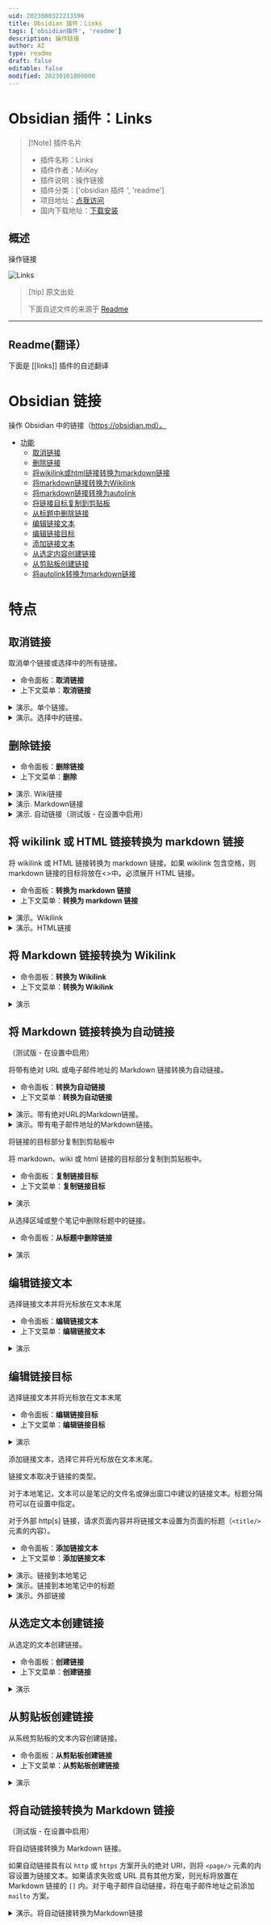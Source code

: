 ```yaml
---
uid: 2023080322213596
title: Obsidian 插件：Links
tags: ['obsidian插件', 'readme']
description: 操作链接
author: AI
type: readme
draft: false
editable: false
modified: 20230101000000
---
```


# Obsidian 插件：Links

> [!Note] 插件名片
> - 插件名称：Links
> - 插件作者：MiiKey
> - 插件说明：操作链接
> - 插件分类：['obsidian 插件 ', 'readme']
> - 项目地址：[点我访问](https://github.com/mii-key/obsidian-links)
> - 国内下载地址：[下载安装](https://pkmer.cn/products/plugin/pluginMarket/?links)

## 概述

操作链接

![Links](https://cdn.pkmer.cn/covers/links.gif!pkmer)

> [!tip] 原文出处
>
>下面自述文件的来源于 [Readme](https://ghproxy.net/https://raw.githubusercontent.com/mii-key/obsidian-links/master/README.md)
>

---

## Readme(翻译）

下面是 [[links]] 插件的自述翻译

# Obsidian 链接 <!-- 在目录中省略 -->

操作 Obsidian 中的链接（<https://obsidian.md）。>

- [功能](#features)
  - [取消链接](#unlink)
  - [删除链接](#delete-link)
  - [将wikilink或html链接转换为markdown链接](#convert-wikilink-or-html-link-to-markdown-link)
  - [将markdown链接转换为Wikilink](#convert-markdown-link-to-wikilink)
  - [将markdown链接转换为autolink](#convert-markdown-link-to-autolink)
  - [将链接目标复制到剪贴板](#copy-link-destination-to-clipboard)
  - [从标题中删除链接](#remove-links-from-headings)
  - [编辑链接文本](#edit-link-text)
  - [编辑链接目标](#edit-link-destination)
  - [添加链接文本](#add-link-text)
  - [从选定内容创建链接](#create-link-from-selection)
  - [从剪贴板创建链接](#create-link-from-clipboard)
  - [将autolink转换为markdown链接](#convert-autolink-to-markdown-link)

# 特点

## 取消链接

取消单个链接或选择中的所有链接。

- 命令面板：**取消链接**
- 上下文菜单：**取消链接**

<details>
<summary>演示。单个链接。</summary>

![remove link](docs/img/unlink-link.gif)

</details>

<details>
<summary>演示。选择中的链接。</summary>

![remove link](docs/img/unlink-selection.gif)

</details>

## 删除链接

- 命令面板：**删除链接**
- 上下文菜单：**删除**

<details>
<summary>演示. Wiki链接</summary>

![delete link](docs/img/delete-wikilink.gif)

</details>

<details>
<summary>演示. Markdown链接</summary>

![delete link](docs/img/delete-markdown-link.gif)

</details>

<details>
<summary>演示. 自动链接（测试版 - 在设置中启用）</summary>

![delete link](docs/img/delete-autolink.gif)

</details>

## 将 wikilink 或 HTML 链接转换为 markdown 链接

将 wikilink 或 HTML 链接转换为 markdown 链接。如果 wikilink 包含空格，则 markdown 链接的目标将放在<>中。必须展开 HTML 链接。

- 命令面板：**转换为 markdown 链接**
- 上下文菜单：**转换为 markdown 链接**

<details>
<summary>演示。Wikilink</summary>

![将wikilink转换为markdown链接](docs/img/convert-wikilink-to-mdlink.gif)

</details>

<details>
<summary>演示。HTML链接</summary>

![将HTML链接转换为markdown链接](docs/img/convert-htmllink-to-mdlink.gif)

</details>

## 将 Markdown 链接转换为 Wikilink

- 命令面板：**转换为 Wikilink**
- 上下文菜单：**转换为 Wikilink**


<details>
<summary>演示</summary>

![将Markdown链接转换为Wikilink](docs/img/convert-to-wikilink.gif)

</details>

## 将 Markdown 链接转换为自动链接

（测试版 - 在设置中启用）

将带有绝对 URL 或电子邮件地址的 Markdown 链接转换为自动链接。

- 命令面板：**转换为自动链接**
- 上下文菜单：**转换为自动链接**


<details>
<summary>演示。带有绝对URL的Markdown链接。</summary>

![将Markdown链接转换为维基链接](docs/img/convert-markdown-url-link-to-autolink.gif)

</details>

<details>
<summary>演示。带有电子邮件地址的Markdown链接。</summary>

![将Markdown链接转换为维基链接](docs/img/convert-markdown-email-link-to-autolink.gif)

</details>

将链接的目标部分复制到剪贴板中

将 markdown、wiki 或 html 链接的目标部分复制到剪贴板中。

- 命令面板：**复制链接目标**
- 上下文菜单：**复制链接目标**

<details>
<summary>演示</summary>

![将链接目标复制到剪贴板](docs/img/copy-link-destination.gif)

</details>

从选择区域或整个笔记中删除标题中的链接。

- 命令面板：**从标题中删除链接**

<details>
<summary>演示</summary>

![从标题中删除链接](docs/img/remove-links-from-headings.gif)

</details>

## 编辑链接文本

选择链接文本并将光标放在文本末尾

- 命令面板：**编辑链接文本**
- 上下文菜单：**编辑链接文本**

<details>
<summary>演示</summary>

![编辑链接文本](docs/img/edit-link-text.gif)

</details>

## 编辑链接目标

选择链接文本并将光标放在文本末尾

- 命令面板：**编辑链接目标**
- 上下文菜单：**编辑链接目标**

<details>
<summary>演示</summary>

![编辑链接文本](docs/img/edit-link-destination.gif)

</details>

添加链接文本，选择它并将光标放在文本末尾。

链接文本取决于链接的类型。

对于本地笔记，文本可以是笔记的文件名或弹出窗口中建议的链接文本。标题分隔符可以在设置中指定。

对于外部 http[s] 链接，请求页面内容并将链接文本设置为页面的标题（`<title/>` 元素的内容）。

- 命令面板：**添加链接文本**
- 上下文菜单：**添加链接文本**

<details>
<summary>演示。链接到本地笔记</summary>

![链接到本地笔记](docs/img/add-link-text-local.gif)

</details>

<details>
<summary>演示。链接到本地笔记中的标题</summary>

![链接到本地笔记中的标题](docs/img/add-link-text-local-heading.gif)

</details>

<details>
<summary>演示。外部链接</summary>

![外部链接](docs/img/add-link-text-external.gif)

</details>

## 从选定文本创建链接

从选定的文本创建链接。

- 命令面板：**创建链接**
- 上下文菜单：**创建链接**


<details>
<summary>演示</summary>

![从选定文本创建链接](docs/img/create-wikilink-from-selection.gif)

</details>

## 从剪贴板创建链接

从系统剪贴板的文本内容创建链接。

- 命令面板：**从剪贴板创建链接**
- 上下文菜单：**从剪贴板创建链接**


<details>
<summary>演示</summary>

![从选择创建链接](docs/img/create-mdlink-from-clipboard.gif)

</details>

## 将自动链接转换为 Markdown 链接

（测试版 - 在设置中启用）

将自动链接转换为 Markdown 链接。

如果自动链接具有以 `http` 或 `https` 方案开头的绝对 URI，则将 `<page/>` 元素的内容设置为链接文本。如果请求失败或 URL 具有其他方案，则光标将放置在 Markdown 链接的 `[]` 内。对于电子邮件自动链接，将在电子邮件地址之前添加 `mailto` 方案。

<details>
<summary>演示。将自动链接转换为Markdown链接</summary>

![转换为Markdown链接](/docs/img/convert-autolink-to-markdown-link.gif)

</details>



